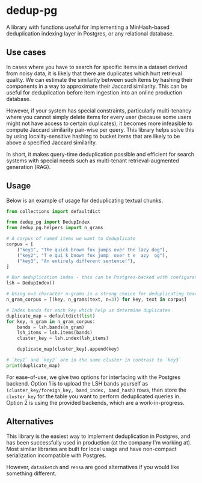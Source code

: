 # dedup-pg

A library with functions useful for implementing a MinHash-based deduplication indexing layer in Postgres, or any
relational database.

## Use cases

In cases where you have to search for specific items in a dataset derived from noisy data, it is likely that there are
duplicates which hurt retrieval quality. We can estimate the similarity between such items by hashing their components
in a way to approximate their Jaccard similarity. This can be useful for deduplication before item ingestion into an
online production database.

However, if your system has special constraints, particularly multi-tenancy where you cannot simply delete items for
every user (because some users might not have access to certain duplicates), it becomes more infeasible to compute
Jaccard similarity pair-wise per query. This library helps solve this by using locality-sensitive hashing to bucket
items that are likely to be above a specified Jaccard similarity.

In short, it makes query-time deduplication possible and efficient for search systems with special needs such as
multi-tenant retrieval-augmented generation (RAG).

## Usage

Below is an example of usage for deduplicating textual chunks.

```py
from collections import defaultdict

from dedup_pg import DedupIndex
from dedup_pg.helpers import n_grams

# A corpus of named items we want to deduplicate
corpus = [
    ("key1", "The quick brown fox jumps over the lazy dog"),
    ("key2", "T e qui k bnown fox jump  over t e  azy  og"),
    ("key3", "An entirely different sentence!"),
]

# Our deduplication index - this can be Postgres-backed with configuration
lsh = DedupIndex()

# Using n=3 character n-grams is a strong choice for deduplicating textual chunks
n_gram_corpus = [(key, n_grams(text, n=3)) for key, text in corpus]

# Index bands for each key which help us determine duplicates
duplicate_map = defaultdict(list)
for key, n_gram in n_gram_corpus:
    bands = lsh.bands(n_gram)
    lsh_items = lsh.items(bands)
    cluster_key = lsh.index(lsh_items)

    duplicate_map[cluster_key].append(key)

# `key1` and `key2` are in the same cluster in contrast to `key3`
print(duplicate_map)
```

For ease-of-use, we give two options for interfacing with the Postgres backend. Option 1 is to upload the LSH bands
yourself as `(cluster_key/foreign_key, band_index, band_hash)` rows, then store the `cluster_key` for the table you
want to perform deduplicated queries in. Option 2 is using the provided backends, which are a work-in-progress.

## Alternatives

This library is the easiest way to implement deduplication in Postgres, and has been successfully used in production
(at the company I'm working at). Most similar libraries are built for local usage and have non-compact serialization
incompatible with Postgres.

However, `datasketch` and `rensa` are good alternatives if you would like something different.
